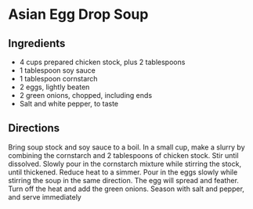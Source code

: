 # Asian Egg Drop Soup 

<!-- BEGIN content -->

## Ingredients

- 4 cups prepared chicken stock, plus 2 tablespoons
- 1 tablespoon soy sauce
- 1 tablespoon cornstarch
- 2 eggs, lightly beaten
- 2 green onions, chopped, including ends
- Salt and white pepper, to taste

## Directions

Bring soup stock and soy sauce to a boil. In a small cup, make a slurry by combining the cornstarch and 2 tablespoons of chicken stock. Stir until dissolved. Slowly pour in the cornstarch mixture while stirring the stock, until thickened. Reduce heat to a simmer. Pour in the eggs slowly while stirring the soup in the same direction. The egg will spread and feather. Turn off the heat and add the green onions. Season with salt and pepper, and serve immediately

<!-- END content -->

